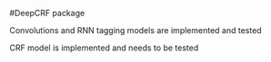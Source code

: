 #DeepCRF package

Convolutions and RNN tagging models are implemented and tested

CRF model is implemented and needs to be tested
